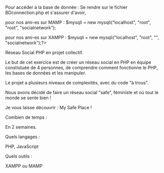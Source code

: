 Pour accéder à la base de donnée :
Se rendre sur le fichier BDconnection.php et s'assurer d'avoir,

pour nos ami-es sur MAMP :
$mysqli = new mysqli("localhost", "root", "root", "socialnetwork");

pour nos ami-es sur XAMPP :
$mysqli = new mysqli("localhost", "root", "", "socialnetwork");?>


Réseau Social PHP en projet collectif.

Le but de cet exercice est de créer un réseau social en PHP en équipe constistuée de 4 personnes, de comprendre comment fonctionne le PHP, les bases de données et les manipuler. 

Le projet a plusieurs niveaux de complexités, avec du code "à trous".

Nous avons décidé de faire un réseau social "safe", féministe et où tout le monde se sente bien !

Je vous laisse découvrir : My Safe Place !

Combien de temps : 

En 2 semaines.

Quels langages :

PHP, JavaScript

Quels outils : 

XAMPP ou MAMP
